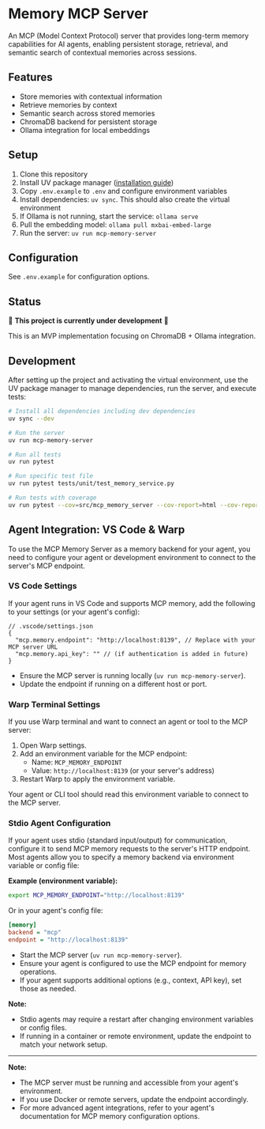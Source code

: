 # Memory MCP Server

An MCP (Model Context Protocol) server that provides long-term memory capabilities for AI agents, enabling persistent storage, retrieval, and semantic search of contextual memories across sessions.

## Features

- Store memories with contextual information
- Retrieve memories by context
- Semantic search across stored memories
- ChromaDB backend for persistent storage
- Ollama integration for local embeddings

## Setup

1. Clone this repository
2. Install UV package manager ([installation guide](https://uv.sh/install))
3. Copy `.env.example` to `.env` and configure environment variables
4. Install dependencies: `uv sync`.  This should also create the virtual environment
5. If Ollama is not running, start the service: `ollama serve`
6. Pull the embedding model: `ollama pull mxbai-embed-large`
7. Run the server: `uv run mcp-memory-server`

## Configuration

See `.env.example` for configuration options.

## Status

🚧 **This project is currently under development** 🚧

This is an MVP implementation focusing on ChromaDB + Ollama integration.

## Development

After setting up the project and activating the virtual environment, use the UV package manager to manage dependencies, run the server, and execute tests:

```bash
# Install all dependencies including dev dependencies
uv sync --dev

# Run the server
uv run mcp-memory-server

# Run all tests
uv run pytest

# Run specific test file
uv run pytest tests/unit/test_memory_service.py

# Run tests with coverage
uv run pytest --cov=src/mcp_memory_server --cov-report=html --cov-report=term-missing
```

## Agent Integration: VS Code & Warp

To use the MCP Memory Server as a memory backend for your agent, you need to configure your agent or development environment to connect to the server's MCP endpoint.

### VS Code Settings

If your agent runs in VS Code and supports MCP memory, add the following to your settings (or your agent's config):

```jsonc
// .vscode/settings.json
{
  "mcp.memory.endpoint": "http://localhost:8139", // Replace with your MCP server URL
  "mcp.memory.api_key": "" // (if authentication is added in future)
}
```

- Ensure the MCP server is running locally (`uv run mcp-memory-server`).
- Update the endpoint if running on a different host or port.

### Warp Terminal Settings

If you use Warp terminal and want to connect an agent or tool to the MCP server:

1. Open Warp settings.
2. Add an environment variable for the MCP endpoint:
   - Name: `MCP_MEMORY_ENDPOINT`
   - Value: `http://localhost:8139` (or your server's address)
3. Restart Warp to apply the environment variable.

Your agent or CLI tool should read this environment variable to connect to the MCP server.

### Stdio Agent Configuration

If your agent uses stdio (standard input/output) for communication, configure it to send MCP memory requests to the server's HTTP endpoint. Most agents allow you to specify a memory backend via environment variable or config file:

**Example (environment variable):**

```sh
export MCP_MEMORY_ENDPOINT="http://localhost:8139"
```

Or in your agent's config file:

```ini
[memory]
backend = "mcp"
endpoint = "http://localhost:8139"
```

- Start the MCP server (`uv run mcp-memory-server`).
- Ensure your agent is configured to use the MCP endpoint for memory operations.
- If your agent supports additional options (e.g., context, API key), set those as needed.

**Note:**
- Stdio agents may require a restart after changing environment variables or config files.
- If running in a container or remote environment, update the endpoint to match your network setup.

---

**Note:**
- The MCP server must be running and accessible from your agent's environment.
- If you use Docker or remote servers, update the endpoint accordingly.
- For more advanced agent integrations, refer to your agent's documentation for MCP memory configuration options.
